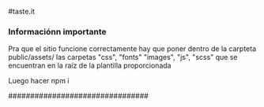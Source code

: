 #taste.it

### Informaciónn importante ###

Pra que el sitio funcione correctamente hay que poner dentro de la carpteta public/assets/ las carpetas "css", "fonts"
"images", "js", "scss" que se encuentran en la raíz de la plantilla proporcionada

Luego hacer npm i

################################

